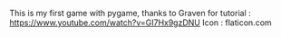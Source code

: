 This is my first game with pygame, thanks to Graven for tutorial : https://www.youtube.com/watch?v=GI7Hx9gzDNU
Icon : flaticon.com
